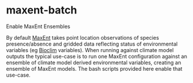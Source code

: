 maxent-batch
============

Enable MaxEnt Ensembles

By default [MaxEnt](http://www.cs.princeton.edu/~schapire/maxent/) takes point location observations of species presence/absence and gridded data reflecting status of environmental variables (eg [Bioclim](http://www.worldclim.org/bioclim) variables). When running against climate model outputs the typical use-case is to run one MaxEnt configuration against an ensemble of climate model derived environmental variables, creating an ensemble of MaxEnt models. The bash scripts provided here enable that use-case.


